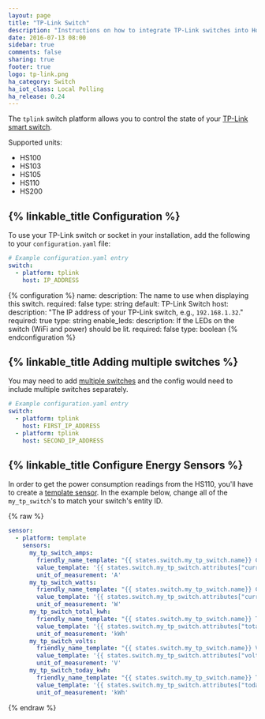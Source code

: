 ```yaml
---
layout: page
title: "TP-Link Switch"
description: "Instructions on how to integrate TP-Link switches into Home Assistant."
date: 2016-07-13 08:00
sidebar: true
comments: false
sharing: true
footer: true
logo: tp-link.png
ha_category: Switch
ha_iot_class: Local Polling
ha_release: 0.24
---
```


The `tplink` switch platform allows you to control the state of your [TP-Link smart switch](http://www.tp-link.com/en/products/list-5258.html).

Supported units:

- HS100
- HS103
- HS105
- HS110
- HS200

## {% linkable_title Configuration %}

To use your TP-Link switch or socket in your installation, add the following to your `configuration.yaml` file:

```yaml
# Example configuration.yaml entry
switch:
  - platform: tplink
    host: IP_ADDRESS
```

{% configuration %}
name:
  description: The name to use when displaying this switch.
  required: false
  type: string
  default: TP-Link Switch
host:
  description: "The IP address of your TP-Link switch, e.g., `192.168.1.32`."
  required: true
  type: string
enable_leds:
  description: If the LEDs on the switch (WiFi and power) should be lit.
  required: false
  type: boolean
{% endconfiguration %}

## {% linkable_title Adding multiple switches %}

You may need to add [multiple switches](https://community.home-assistant.io/t/multiple-tp-link-switches/6935) and the config would need to include multiple switches separately.

```yaml
# Example configuration.yaml entry
switch:
  - platform: tplink
    host: FIRST_IP_ADDRESS
  - platform: tplink
    host: SECOND_IP_ADDRESS
```

## {% linkable_title Configure Energy Sensors %}

In order to get the power consumption readings from the HS110, you'll have to create a [template sensor](/components/switch.template/). In the example below, change all of the `my_tp_switch`'s to match your switch's entity ID.

{% raw %}
```yaml
sensor:
  - platform: template
    sensors:
      my_tp_switch_amps:
        friendly_name_template: "{{ states.switch.my_tp_switch.name}} Current"
        value_template: '{{ states.switch.my_tp_switch.attributes["current_a"] | float }}'
        unit_of_measurement: 'A'
      my_tp_switch_watts:
        friendly_name_template: "{{ states.switch.my_tp_switch.name}} Current Consumption"
        value_template: '{{ states.switch.my_tp_switch.attributes["current_power_w"] | float }}'
        unit_of_measurement: 'W'
      my_tp_switch_total_kwh:
        friendly_name_template: "{{ states.switch.my_tp_switch.name}} Total Consumption"
        value_template: '{{ states.switch.my_tp_switch.attributes["total_energy_kwh"] | float }}'
        unit_of_measurement: 'kWh'
      my_tp_switch_volts:
        friendly_name_template: "{{ states.switch.my_tp_switch.name}} Voltage"
        value_template: '{{ states.switch.my_tp_switch.attributes["voltage"] | float }}'
        unit_of_measurement: 'V'
      my_tp_switch_today_kwh:
        friendly_name_template: "{{ states.switch.my_tp_switch.name}} Today's Consumption"
        value_template: '{{ states.switch.my_tp_switch.attributes["today_energy_kwh"] | float }}'
        unit_of_measurement: 'kWh'
```
{% endraw %}
